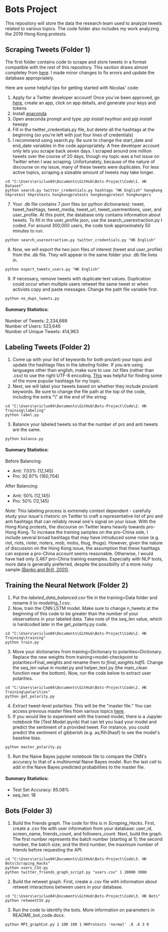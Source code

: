 # Bots Project

This repository will store the data the research team used to analyze tweets related to various topics. The code folder also includes my work analyzing the 2019 Hong Kong protests.

## Scraping Tweets (Folder 1) 
The first folder contains code to scrape and store tweets in a format compatible with the rest of this repository. This section draws almost completey from [here](https://github.com/NicolasGDM/Query_twitter_data). I made minor changes to fix errors and update the database appropriately. 

Here are some helpful tips for getting started with Nicolas' code:
1. Apply for a Twitter developer account! Once you've been approved, go [here](https://developer.twitter.com/en/apps), create an app, click on app details, and generate your keys and tokens
2. Install [anaconda](https://www.anaconda.com/distribution/)
3. Open anaconda prompt and type: *pip install twython* and *pip install tweepy*
4. Fill in the twitter_credentials.py file, but delete all the hashtags at the beginning (so you're left with just four lines of credentials)
5. I recommend using search.py. Be sure to change the start_date and end_date variables in the code appropriately. A free developer account only lets you scrape back seven days. I scraped around one million tweets over the course of 20 days, though my topic was a hot issue on Twitter when I was scraping. Unfortunately, because of the nature of discourse on my issue, many of these tweets were duplicates. For less active topics, scraping a sizeable amount of tweets may take longer. 
```
cd "C:\Users\ericluo04\Documents\GitHub\Bots-Project\Code\1. HK Dataset"
python search.py twitter_credentials.py hashtags "HK English" hongkong hkprotest hkprotests hongkongprotests hongkongprotest hongkongers
```
7. Your .db file contains 7 json files (or python dictionaries): tweet, tweet_hashtags, tweet_media, tweet_url, tweet_usermentions, user, and user_profile. At this point, the database only contains information about tweets. To fill in the user_profile json, use the search_userextraction.py I coded. For around 300,000 users, the code took approximately 50 minutes to run.
```
python search_userextraction.py twitter_credentials.py "HK English"
```
8. Now, we will export the two json files of interest (tweet and user_profile) from the .db file. They will appear in the same folder your .db file lives in. 
```
python export_tweets_users.py "HK English"
```
9. If necessary, remove tweets with duplicate text values. Duplication could occur when multiple users retweet the same tweet or when activists copy and paste messages. Change the path file variable first. 
```
python no_dups_tweets.py
```

#### Summary Statistics:
Number of Tweets: 2,334,689  
Number of Users: 523,646  
Number of Unique Tweets: 414,963  

## Labeling Tweets (Folder 2) 

1. Come up with your list of keywords for both pro/anti your topic and update the hashtags files in the *labeling* folder. If you are using languages other than english, make sure to use .txt files (rather than .csv) to use the right UTF-8 encoding. [This](https://hashtagify.me/hashtag/tbt) was helpful for finding some of the more popular hashtags for my topic. 
2. Next, we will label your tweets based on whether they include pro/anti keywords. Be sure to change the file path at the top of the code, including the extra "\\" at the end of the string.  
```
cd "C:\Users\ericluo04\Documents\GitHub\Bots-Project\Code\2. HK Training\labeling"
python label.py
```
3. Balance your labeled tweets so that the number of pro and anti tweets are the same. 
```
python balance.py
```

#### Summary Statistics:
Before Balancing:
- Anti: 7.03% (12,145)
- Pro: 92.97% (160,704)

After Balancing:
- Anti: 50% (12,145)
- Pro: 50% (12,145)

*Note:* This labeling process is extremely context dependent - carefully study your issue's rhetoric on Twitter to craft a representative list of pro and anti hashtags that can reliably reveal one's signal on your issue. With the Hong Kong protests, the discourse on Twitter leans heavily towards pro-Hong Kong. To increase the training samples on the pro-China side, I include several broad hashtags that may have introduced some noise (e.g. riot, riots, rioter, rioters, mob, mobs, thug, thugs). However, given the nature of discussion on the Hong Kong issue, the assumption that these hashtags can expose a pro-China account seems reasonable. Otherwise, I would have had only 3,487 pro-China training examples. Especially with NLP tools, more data is generally preferred, despite the possibility of a more noisy sample [(Banko and Brill, 2001)](https://www.aclweb.org/anthology/P01-1005.pdf).

## Training the Neural Network (Folder 2) 
1. Put the *labeled_data_balanced.csv* file in the training>Data folder and rename it to *modeling_1.csv*. 
2. Now, train the CNN LSTM model. Make sure to change n_tweets at the beginning of this code to be greater than the number of your observations in your labeled data. Take note of the seq_len value, which is hardcoded later in the get_polarity.py code. 
```
cd "C:\Users\ericluo04\Documents\GitHub\Bots-Project\Code\2. HK Training\training"
python train.py
```
3. Move your dictionaries from training>Dictionary to polarities>Dictionary. Replace the new weights from training>model-checkpoint to polarities>Final_weights and rename them to *final_weights.hdf5*. Change the seq_len value in model.py and helper_text.py (the main_clean function near the bottom). Now, run the code below to extract user polarities. 
```
cd "C:\Users\ericluo04\Documents\GitHub\Bots-Project\Code\2. HK Training\polarities"
python get_polarity.py
```
4. Extract tweet-level polarities. This will be the "master file." You can access previous master files from various topics [here](https://drive.google.com/drive/u/0/folders/11y8ULyX0mLi9vp-1_Ofz3EvN8rFRdl6U). 
5. If you would like to experiment with the trained model, there is a Jupyter notebook file (Test Model.ipynb) that can let you load your model and predict the sentiment of a provided tweet. For instance, you could predict the sentiment of gibberish (e.g. as;flih3hasf) to see the model's baseline bias. 
```
python master_polarity.py
```
5. Run the Naive Bayes jupyter notebook file to compare the CNN's accuracy to that of a multinomial Naive Bayes model. Run the last cell to add in the Naive Bayes predicted probabilities to the master file. 
#### Summary Statistics:
- Test Set Accuracy:  85.08%
- seq_len:  18

## Bots (Folder 3) 
1. Build the friends graph. The code for this is in *Scraping_Hacks*. First, create a .csv file with user information from your database: user_id, screen_name, friends_count, and followers_count. Next, build the graph. The first number represents the batch number (starting at 1); the second number, the batch size; and the third number, the maximum number of friends before requesting the API. 
```
cd "C:\Users\ericluo04\Documents\GitHub\Bots-Project\Code\3. HK Bots\Scraping_Hacks"
python users_CSV.py
python twitter_friends_graph_script.py "users.csv" 1 10000 3000
```
2. Build the retweet graph. First, create a .csv file with information about retweet interactions between users in your database. 
```
cd "C:\Users\ericluo04\Documents\GitHub\Bots-Project\Code\3. HK Bots"
python retweetCSV.py
```
3. Run the code to identify the bots. More information on parameters in README_bot_code.docx. 
```
python MPI_graphCut.py 1 100 100 1 HKProtests 'normal' .8 .6 3 0
```

